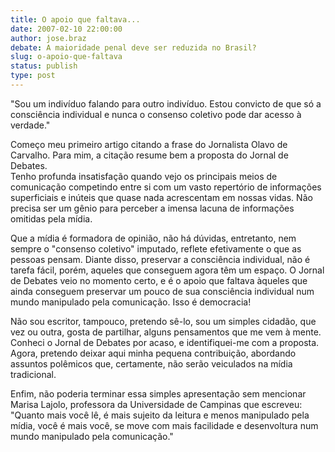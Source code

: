 ```yaml
---
title: O apoio que faltava...
date: 2007-02-10 22:00:00
author: jose.braz
debate: A maioridade penal deve ser reduzida no Brasil?
slug: o-apoio-que-faltava
status: publish 
type: post
---
```


"Sou um indivíduo falando para outro indivíduo. Estou convicto de que só a consciência individual e nunca o consenso coletivo pode dar acesso à verdade."   
  
Começo meu primeiro artigo citando a frase do Jornalista Olavo de Carvalho. Para mim, a citação resume bem a proposta do Jornal de Debates.   
Tenho profunda insatisfação quando vejo os principais meios de comunicação competindo entre si com um vasto repertório de informações superficiais e inúteis que quase nada acrescentam em nossas vidas. Não precisa ser um gênio para perceber a imensa lacuna de informações omitidas pela mídia.   
  
Que a mídia é formadora de opinião, não há dúvidas, entretanto, nem sempre o "consenso coletivo" imputado, reflete efetivamente o que as pessoas pensam. Diante disso, preservar a consciência individual, não é tarefa fácil, porém, aqueles que conseguem agora têm um espaço. O Jornal de Debates veio no momento certo, e é o apoio que faltava àqueles que ainda conseguem preservar um pouco de sua consciência individual num mundo manipulado pela comunicação. Isso é democracia!  
  
Não sou escritor, tampouco, pretendo sê-lo, sou um simples cidadão, que vez ou outra, gosta de partilhar, alguns pensamentos que me vem à mente. Conheci o Jornal de Debates por acaso, e identifiquei-me com a proposta. Agora, pretendo deixar aqui minha pequena contribuição, abordando assuntos polêmicos que, certamente, não serão veiculados na mídia tradicional.   
  
Enfim, não poderia terminar essa simples apresentação sem mencionar Marisa Lajolo, professora da Universidade de Campinas que escreveu: "Quanto mais você lê, é mais sujeito da leitura e menos manipulado pela mídia, você é mais você, se move com mais facilidade e desenvoltura num mundo manipulado pela comunicação."
